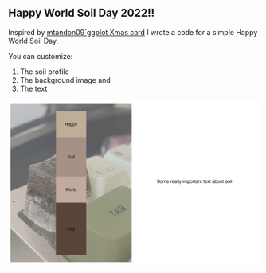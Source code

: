 ## Happy World Soil Day 2022!!
Inspired by [mtandon09´ggplot Xmas card](https://github.com/mtandon09/ggplot_christmas) I wrote a code for a simple Happy World Soil Day. 

You can customize:

1. The soil profile
2. The background image and
3. The text

![](https://github.com/Saryace/world_soil_day_card/blob/master/soil_card.png)
